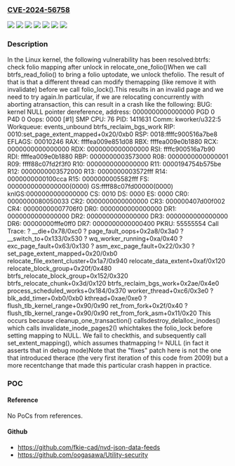 ### [CVE-2024-56758](https://cve.mitre.org/cgi-bin/cvename.cgi?name=CVE-2024-56758)
![](https://img.shields.io/static/v1?label=Product&message=Linux&color=blue)
![](https://img.shields.io/static/v1?label=Version&message=&color=brightgreen)
![](https://img.shields.io/static/v1?label=Version&message=08daa38ca212d87f77beae839bc9be71079c7abf%20&color=brightgreen)
![](https://img.shields.io/static/v1?label=Version&message=6.6%20&color=brightgreen)
![](https://img.shields.io/static/v1?label=Version&message=9d1e020ed9649cf140fcfafd052cfdcce9e9d67d%20&color=brightgreen)
![](https://img.shields.io/static/v1?label=Version&message=e7f1326cc24e22b38afc3acd328480a1183f9e79%20&color=brightgreen)
![](https://img.shields.io/static/v1?label=Vulnerability&message=n%2Fa&color=blue)

### Description

In the Linux kernel, the following vulnerability has been resolved:btrfs: check folio mapping after unlock in relocate_one_folio()When we call btrfs_read_folio() to bring a folio uptodate, we unlock thefolio. The result of that is that a different thread can modify themapping (like remove it with invalidate) before we call folio_lock().This results in an invalid page and we need to try again.In particular, if we are relocating concurrently with aborting atransaction, this can result in a crash like the following:  BUG: kernel NULL pointer dereference, address: 0000000000000000  PGD 0 P4D 0  Oops: 0000 [#1] SMP  CPU: 76 PID: 1411631 Comm: kworker/u322:5  Workqueue: events_unbound btrfs_reclaim_bgs_work  RIP: 0010:set_page_extent_mapped+0x20/0xb0  RSP: 0018:ffffc900516a7be8 EFLAGS: 00010246  RAX: ffffea009e851d08 RBX: ffffea009e0b1880 RCX: 0000000000000000  RDX: 0000000000000000 RSI: ffffc900516a7b90 RDI: ffffea009e0b1880  RBP: 0000000003573000 R08: 0000000000000001 R09: ffff88c07fd2f3f0  R10: 0000000000000000 R11: 0000194754b575be R12: 0000000003572000  R13: 0000000003572fff R14: 0000000000100cca R15: 0000000005582fff  FS:  0000000000000000(0000) GS:ffff88c07fd00000(0000) knlGS:0000000000000000  CS:  0010 DS: 0000 ES: 0000 CR0: 0000000080050033  CR2: 0000000000000000 CR3: 000000407d00f002 CR4: 00000000007706f0  DR0: 0000000000000000 DR1: 0000000000000000 DR2: 0000000000000000  DR3: 0000000000000000 DR6: 00000000fffe0ff0 DR7: 0000000000000400  PKRU: 55555554  Call Trace:  <TASK>  ? __die+0x78/0xc0  ? page_fault_oops+0x2a8/0x3a0  ? __switch_to+0x133/0x530  ? wq_worker_running+0xa/0x40  ? exc_page_fault+0x63/0x130  ? asm_exc_page_fault+0x22/0x30  ? set_page_extent_mapped+0x20/0xb0  relocate_file_extent_cluster+0x1a7/0x940  relocate_data_extent+0xaf/0x120  relocate_block_group+0x20f/0x480  btrfs_relocate_block_group+0x152/0x320  btrfs_relocate_chunk+0x3d/0x120  btrfs_reclaim_bgs_work+0x2ae/0x4e0  process_scheduled_works+0x184/0x370  worker_thread+0xc6/0x3e0  ? blk_add_timer+0xb0/0xb0  kthread+0xae/0xe0  ? flush_tlb_kernel_range+0x90/0x90  ret_from_fork+0x2f/0x40  ? flush_tlb_kernel_range+0x90/0x90  ret_from_fork_asm+0x11/0x20  </TASK>This occurs because cleanup_one_transaction() callsdestroy_delalloc_inodes() which calls invalidate_inode_pages2() whichtakes the folio_lock before setting mapping to NULL. We fail to checkthis, and subsequently call set_extent_mapping(), which assumes thatmapping != NULL (in fact it asserts that in debug mode)Note that the "fixes" patch here is not the one that introduced therace (the very first iteration of this code from 2009) but a more recentchange that made this particular crash happen in practice.

### POC

#### Reference
No PoCs from references.

#### Github
- https://github.com/fkie-cad/nvd-json-data-feeds
- https://github.com/oogasawa/Utility-security

